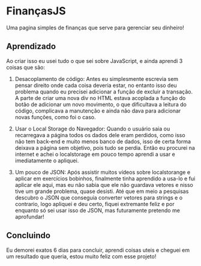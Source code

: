# FinançasJS
Uma pagina simples de finanças que serve para gerenciar seu dinheiro!

## Aprendizado
Ao criar isso eu usei tudo o que sei sobre JavaScript, e ainda aprendi 3 coisas que são:

1. Desacoplamento de código: Antes eu simplesmente escrevia sem pensar direito onde cada coisa deveria estar, no entanto isso deu problema quando eu precisei adicionar a função de excluir a transação. A parte de criar uma nova div no HTML estava acoplada a função do botão de adicionar um novo movimento, o que dificultava a leitura do código, complicava a manutenção e ainda não dava para adicionar novas funções, como foi o caso.

2. Usar o Local Storage do Navegador: Quando o usuário saia ou recarregava a página todos os dados dele eram perdidos, como isso não tem back-end e muito menos banco de dados, isso de certa forma deixava a página sem objetivo, pois tudo se perdia. Então eu procurei na internet e achei o localstorage em pouco tempo aprendi a usar e imediatamente o apliquei.

3. Um pouco de JSON: Após assistir muitos vídeos sobre localstorange e aplicar em exercícios bobinhos, finalmente tinha aprendido a usa-lo e fui aplicar ele aqui, mas eu não sabia que ele não guardava vetores e nisso tive um grande problema, quase desisti. Até que em meio a pesquisas descubro o JSON que conseguia converter vetores para strings e o contrario, logo apliquei e deu certo, fiquei extremante feliz e por enquanto só sei usar isso de JSON, mas futuramente pretendo me aprofundar!

## Concluindo
Eu demorei exatos 6 dias para concluir, aprendi coisas uteis e cheguei em um resultado que queria, estou muito feliz com esse projeto!
